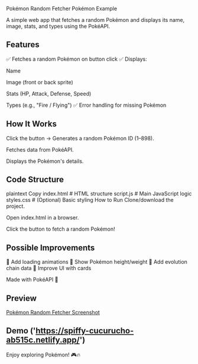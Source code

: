 Pokémon Random Fetcher
Pokémon Example

A simple web app that fetches a random Pokémon and displays its name, image, stats, and types using the PokéAPI.

## Features

✅ Fetches a random Pokémon on button click
✅ Displays:

Name

Image (front or back sprite)

Stats (HP, Attack, Defense, Speed)

Types (e.g., "Fire / Flying")
✅ Error handling for missing Pokémon

## How It Works

Click the button → Generates a random Pokémon ID (1–898).

Fetches data from PokéAPI.

Displays the Pokémon's details.

## Code Structure

plaintext
Copy
index.html # HTML structure
script.js # Main JavaScript logic
styles.css # (Optional) Basic styling
How to Run
Clone/download the project.

Open index.html in a browser.

Click the button to fetch a random Pokémon!

## Possible Improvements

🔹 Add loading animations
🔹 Show Pokémon height/weight
🔹 Add evolution chain data
🔹 Improve UI with cards

Made with PokéAPI 🚀

## Preview

[Pokémon Random Fetcher Screenshot](./image.png)

## Demo ('https://spiffy-cucurucho-ab515c.netlify.app/')

Enjoy exploring Pokémon! 🎮🔥
